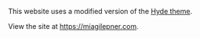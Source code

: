 This website uses a modified version of the [Hyde theme](https://github.com/poole/hyde). 

View the site at https://miagilepner.com.
